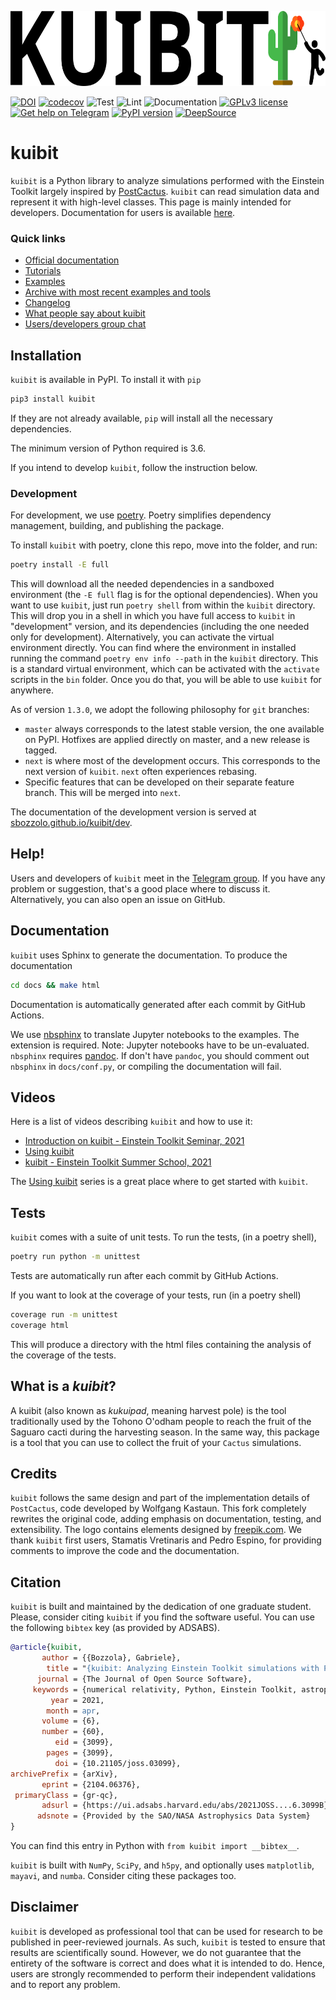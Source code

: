 <p align="center">
<img src="https://github.com/Sbozzolo/kuibit/raw/master/logo.png" height="120">
</p>

[![DOI](https://joss.theoj.org/papers/10.21105/joss.03099/status.svg)](https://doi.org/10.21105/joss.03099)
[![codecov](https://codecov.io/gh/Sbozzolo/kuibit/branch/master/graph/badge.svg)](https://codecov.io/gh/Sbozzolo/kuibit)
![Test](https://github.com/Sbozzolo/kuibit/workflows/Test/badge.svg)
![Lint](https://github.com/Sbozzolo/kuibit/workflows/Lint/badge.svg)
![Documentation](https://github.com/Sbozzolo/kuibit/workflows/Document/badge.svg)
[![GPLv3
license](https://img.shields.io/badge/License-GPLv3-blue.svg)](http://perso.crans.org/besson/LICENSE.html)
[![Get help on Telegram](https://img.shields.io/badge/Get%20help%20on-Telegram-blue.svg)](https://t.me/kuibit)
[![PyPI version](https://badge.fury.io/py/kuibit.svg)](https://badge.fury.io/py/kuibit)
[![DeepSource](https://deepsource.io/gh/Sbozzolo/kuibit.svg/?label=active+issues)](https://deepsource.io/gh/Sbozzolo/kuibit/?ref=repository-badge)

# kuibit

`kuibit` is a Python library to analyze simulations performed with the Einstein
Toolkit largely inspired by
[PostCactus](https://github.com/wokast/PyCactus/tree/master/PostCactus).
`kuibit` can read simulation data and represent it with high-level classes. This
page is mainly intended for developers. Documentation for users is available
[here](https://sbozzolo.github.io/kuibit).

### Quick links

- [Official documentation](https://sbozzolo.github.io/kuibit)
- [Tutorials](https://sbozzolo.github.io/kuibit/#tutorials)
- [Examples](https://sbozzolo.github.io/kuibit/#examples)
- [Archive with most recent examples and tools](https://github.com/sbozzolo/kuibit/releases/latest/download/examples.tar.gz)
- [Changelog](https://github.com/Sbozzolo/kuibit/releases)
- [What people say about kuibit](https://sbozzolo.github.io/kuibit/testimonials.html)
- [Users/developers group chat](https://t.me/kuibit)


## Installation

``kuibit`` is available in PyPI. To install it with `pip`
``` bash
pip3 install kuibit
```
If they are not already available, `pip` will install all the necessary dependencies.

The minimum version of Python required is 3.6.

If you intend to develop ``kuibit``, follow the instruction below.

### Development

For development, we use [poetry](https://python-poetry.org/). Poetry simplifies
dependency management, building, and publishing the package.

To install `kuibit` with poetry, clone this repo, move into the folder, and run:
``` sh
poetry install -E full
```
This will download all the needed dependencies in a sandboxed environment (the
`-E full` flag is for the optional dependencies). When you want to use
``kuibit``, just run ``poetry shell`` from within the `kuibit` directory.
This will drop you in a shell in
which you have full access to ``kuibit`` in "development" version, and its
dependencies (including the one needed only for development). Alternatively, you
can activate the virtual environment directly. You can find where the environment
in installed running the command `poetry env info --path` in the `kuibit` directory.
This is a standard virtual environment, which can be activated with the `activate`
scripts in the `bin` folder. Once you do that, you will be able to use `kuibit`
for anywhere.

As of version `1.3.0`, we adopt the following  philosophy for `git` branches:
- `master` always corresponds to the latest stable version, the one available on
  PyPI. Hotfixes are applied directly on master, and a new release is tagged.
- `next` is where most of the development occurs. This corresponds to the next
  version of `kuibit`. `next` often experiences rebasing.
- Specific features that can be developed on their separate feature branch. This
  will be merged into `next`.

The documentation of the development version is served at
[sbozzolo.github.io/kuibit/dev](https://sbozzolo.github.io/kuibit/dev).

## Help!

Users and developers of ``kuibit`` meet in the [Telegram
group](https://t.me/kuibit). If you have any problem or suggestion, that's a
good place where to discuss it. Alternatively, you can also open an issue on
GitHub.

## Documentation

`kuibit` uses Sphinx to generate the documentation. To produce the documentation
```sh
cd docs && make html
```
Documentation is automatically generated after each commit by GitHub Actions.

We use [nbsphinx](https://nbsphinx.readthedocs.io/) to translate Jupyter
notebooks to the examples. The extension is required. Note: Jupyter notebooks
have to be un-evaluated. `nbsphinx` requires [pandoc](https://pandoc.org/). If
don't have `pandoc`, you should comment out `nbsphinx` in `docs/conf.py`, or
compiling the documentation will fail.

## Videos

Here is a list of videos describing `kuibit` and how to use it:
- [Introduction on kuibit - Einstein Toolkit Seminar, 2021](https://www.youtube.com/watch?v=7-F2xh-m31A)
- [Using kuibit](https://www.youtube.com/playlist?list=PLIVVtc6RlFxpi3BiF6KTWd3z4TTQ5hY06)
- [kuibit - Einstein Toolkit Summer School, 2021](https://youtu.be/g-JlXfLvUZU)

The [Using
kuibit](https://www.youtube.com/playlist?list=PLIVVtc6RlFxpi3BiF6KTWd3z4TTQ5hY06)
series is a great place where to get started with `kuibit`.

## Tests

`kuibit` comes with a suite of unit tests. To run the tests, (in a poetry shell),
```sh
poetry run python -m unittest
```
Tests are automatically run after each commit by GitHub Actions.

If you want to look at the coverage of your tests, run (in a poetry shell)
```sh
coverage run -m unittest
coverage html
```
This will produce a directory with the html files containing the analysis of
the coverage of the tests.

## What is a _kuibit_?

A kuibit (also known as _kukuipad_, meaning harvest pole) is the tool
traditionally used by the Tohono O'odham people to reach the fruit of the
Saguaro cacti during the harvesting season. In the same way, this package is a
tool that you can use to collect the fruit of your `Cactus` simulations.

## Credits

`kuibit` follows the same design and part of the implementation details of
`PostCactus`, code developed by Wolfgang Kastaun. This fork completely rewrites
the original code, adding emphasis on documentation, testing, and extensibility.
The logo contains elements designed by [freepik.com](freepik.com). We thank
``kuibit`` first users, Stamatis Vretinaris and Pedro Espino, for providing
comments to improve the code and the documentation.

## Citation

`kuibit` is built and maintained by the dedication of one graduate student. Please,
consider citing `kuibit` if you find the software useful. You can use the following
`bibtex` key (as provided by ADSABS).
``` bibtex
@article{kuibit,
       author = {{Bozzola}, Gabriele},
        title = "{kuibit: Analyzing Einstein Toolkit simulations with Python}",
      journal = {The Journal of Open Source Software},
     keywords = {numerical relativity, Python, Einstein Toolkit, astrophysics, Cactus, General Relativity and Quantum Cosmology, Astrophysics - High Energy Astrophysical Phenomena},
         year = 2021,
        month = apr,
       volume = {6},
       number = {60},
          eid = {3099},
        pages = {3099},
          doi = {10.21105/joss.03099},
archivePrefix = {arXiv},
       eprint = {2104.06376},
 primaryClass = {gr-qc},
       adsurl = {https://ui.adsabs.harvard.edu/abs/2021JOSS....6.3099B},
      adsnote = {Provided by the SAO/NASA Astrophysics Data System}
}
```
You can find this entry in Python with `from kuibit import __bibtex__`.

`kuibit` is built with `NumPy`, `SciPy`, and `h5py`, and optionally uses
`matplotlib`, `mayavi`, and `numba`. Consider citing these packages too.

## Disclaimer

`kuibit` is developed as professional tool that can be used for research to be
published in peer-reviewed journals. As such, `kuibit` is tested to ensure that
results are scientifically sound. However, we do not guarantee that the entirety
of the software is correct and does what it is intended to do. Hence, users are
strongly recommended to perform their independent validations and to report any
problem.

